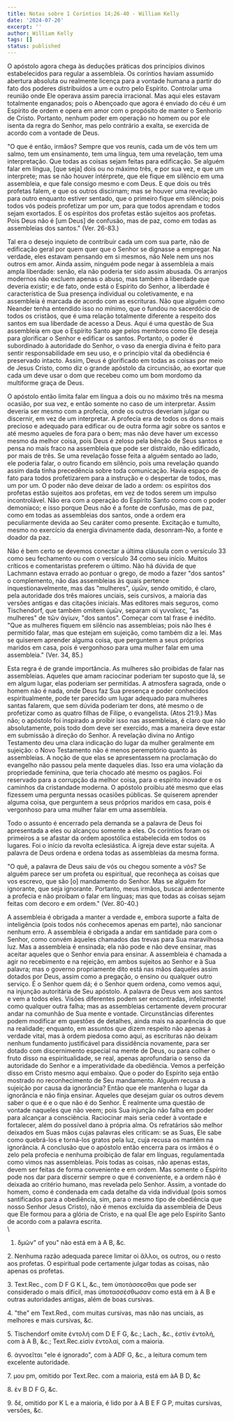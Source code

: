 ```yaml
---
title: Notas sobre 1 Coríntios 14;26-40 - William Kelly
date: '2024-07-20'
excerpt: ''
author: William Kelly
tags: []
status: published
---
```

O apóstolo agora chega às deduções práticas dos princípios divinos
estabelecidos para regular a assembleia. Os coríntios haviam assumido
abertura absoluta ou realmente licença para a vontade humana a partir do
fato dos poderes distribuídos a um e outro pelo Espírito. Controlar uma
reunião onde Ele operava assim parecia irracional. Mas aqui eles estavam
totalmente enganados; pois o Abençoado que agora é enviado do céu é um
Espírito de ordem e opera em amor com o propósito de manter o Senhorio
de Cristo. Portanto, nenhum poder em operação no homem ou por ele isenta
da regra do Senhor, mas pelo contrário a exalta, se exercida de acordo
com a vontade de Deus.

\"O que é então, irmãos? Sempre que vos reunis, cada um de vós tem um
salmo, tem um ensinamento, tem uma língua, tem uma revelação, tem uma
interpretação. Que todas as coisas sejam feitas para edificação. Se
alguém falar em língua, \[que seja\] dois ou no máximo três, e por sua
vez, e que um interprete; mas se não houver intérprete, que ele fique em
silêncio em uma assembleia, e que fale consigo mesmo e com Deus. E que
dois ou três profetas falem, e que os outros discirnam; mas se houver
uma revelação para outro enquanto estiver sentado, que o primeiro fique
em silêncio; pois todos vós podeis profetizar um por um, para que todos
aprendam e todos sejam exortados. E os espíritos dos profetas estão
sujeitos aos profetas. Pois Deus não é \[um Deus\] de confusão, mas de
paz, como em todas as assembleias dos santos.\" (Ver. 26-83.)

Tal era o desejo inquieto de contribuir cada um com sua parte, não de
edificação geral por quem quer que o Senhor se dignasse a empregar. Na
verdade, eles estavam pensando em si mesmos, não Nele nem uns nos outros
em amor. Ainda assim, ninguém pode negar à assembleia a mais ampla
liberdade: senão, ela não poderia ter sido assim abusada. Os arranjos
modernos não excluem apenas o abuso, mas também a liberdade que deveria
existir; e de fato, onde está o Espírito do Senhor, a liberdade é
característica de Sua presença individual ou coletivamente, e na
assembleia é marcada de acordo com as escrituras. Não que alguém como
Neander tenha entendido isso no mínimo, que o fundou no sacerdócio de
todos os cristãos, que é uma relação totalmente diferente a respeito dos
santos em sua liberdade de acesso a Deus. Aqui é uma questão de Sua
assembleia em que o Espírito Santo age pelos membros como Ele deseja
para glorificar o Senhor e edificar os santos. Portanto, o poder é
subordinado à autoridade do Senhor, o vaso da energia divina é feito
para sentir responsabilidade em seu uso, e o princípio vital da
obediência é preservado intacto. Assim, Deus é glorificado em todas as
coisas por meio de Jesus Cristo, como diz o grande apóstolo da
circuncisão, ao exortar que cada um deve usar o dom que recebeu como um
bom mordomo da multiforme graça de Deus.

O apóstolo então limita falar em língua a dois ou no máximo três na
mesma ocasião, por sua vez, e então somente no caso de um interpretar.
Assim deveria ser mesmo com a profecia, onde os outros deveriam julgar
ou discernir, em vez de um interpretar. A profecia era de todos os dons
o mais precioso e adequado para edificar ou de outra forma agir sobre os
santos e até mesmo aqueles de fora para o bem; mas não deve haver um
excesso mesmo da melhor coisa, pois Deus é zeloso pela bênção de Seus
santos e pensa no mais fraco na assembleia que pode ser distraído, não
edificado, por mais de três. Se uma revelação fosse feita a alguém
sentado ao lado, ele poderia falar, o outro ficando em silêncio, pois
uma revelação quando assim dada tinha precedência sobre toda
comunicação. Havia espaço de fato para todos profetizarem para a
instrução e o despertar de todos, mas um por um. O poder não deve deixar
de lado a ordem: os espíritos dos profetas estão sujeitos aos profetas,
em vez de todos serem um impulso incontrolável. Não era com a operação
do Espírito Santo como com o poder demoníaco; e isso porque Deus não é a
fonte de confusão, mas de paz, como em todas as assembleias dos santos,
onde a ordem era peculiarmente devida ao Seu caráter como presente.
Excitação e tumulto, mesmo no exercício da energia divinamente dada,
desonram-No, a fonte e doador da paz.

Não é bem certo se devemos conectar a última cláusula com o versículo 33
como seu fechamento ou com o versículo 34 como seu início. Muitos
críticos e comentaristas preferem o último. Não há dúvida de que
Lachmann estava errado ao pontuar o grego, de modo a fazer \"dos
santos\" o complemento, não das assembleias às quais pertence
inquestionavelmente, mas das \"mulheres\", ύμῶν, sendo omitido, é claro,
pela autoridade dos três maiores unciais, seis cursivos, a maioria das
versões antigas e das citações iniciais. Mas editores mais seguros, como
Tischendorf, que também omitem ὐμῶν, separam αί γυναῖκες, \"as
mulheres\" de τῶν ἁγίων, \"dos santos\". Começar com tal frase é
inédito. \"Que as mulheres fiquem em silêncio nas assembleias; pois não
lhes é permitido falar, mas que estejam em sujeição, como também diz a
lei. Mas se quiserem aprender alguma coisa, que perguntem a seus
próprios maridos em casa, pois é vergonhoso para uma mulher falar em uma
assembleia.\" (Ver. 34, 85.)

Esta regra é de grande importância. As mulheres são proibidas de falar
nas assembleias. Aqueles que amam raciocinar poderiam ter suposto que
lá, se em algum lugar, elas poderiam ser permitidas. A atmosfera
sagrada, onde o homem não é nada, onde Deus faz Sua presença e poder
conhecidos espiritualmente, pode ter parecido um lugar adequado para
mulheres santas falarem, que sem dúvida poderiam ter dons, até mesmo o
de profetizar como as quatro filhas de Filipe, o evangelista. (Atos
21:9.) Mas não; o apóstolo foi inspirado a proibir isso nas assembleias,
é claro que não absolutamente, pois todo dom deve ser exercido, mas a
maneira deve estar em submissão à direção do Senhor. A revelação divina
no Antigo Testamento deu uma clara indicação do lugar da mulher
geralmente em sujeição: o Novo Testamento não é menos peremptório quanto
às assembleias. A noção de que elas se apresentassem na proclamação do
evangelho não passou pela mente daqueles dias. Isso era uma violação da
propriedade feminina, que teria chocado até mesmo os pagãos. Foi
reservado para a corrupção da melhor coisa, para o espírito inovador e
os caminhos da cristandade moderna. O apóstolo proibiu até mesmo que
elas fizessem uma pergunta nessas ocasiões públicas. Se quiserem
aprender alguma coisa, que perguntem a seus próprios maridos em casa,
pois é vergonhoso para uma mulher falar em uma assembleia.

Todo o assunto é encerrado pela demanda se a palavra de Deus foi
apresentada a eles ou alcançou somente a eles. Os coríntios foram os
primeiros a se afastar da ordem apostólica estabelecida em todos os
lugares. Foi o início da revolta eclesiástica. A igreja deve estar
sujeita. A palavra de Deus ordena e ordena todas as assembleias da mesma
forma.

\"O quê, a palavra de Deus saiu de vós ou chegou somente a vós? Se
alguém parece ser um profeta ou espiritual, que reconheça as coisas que
vos escrevo, que são \[o\] mandamento do Senhor. Mas se alguém for
ignorante, que seja ignorante. Portanto, meus irmãos, buscai
ardentemente a profecia e não proíbam o falar em línguas; mas que todas
as coisas sejam feitas com decoro e em ordem.\" (Ver. 80-40.)

A assembleia é obrigada a manter a verdade e, embora suporte a falta de
inteligência (pois todos nós conhecemos apenas em parte), não sancionar
nenhum erro. A assembleia é obrigada a andar em santidade para com o
Senhor, como convém àqueles chamados das trevas para Sua maravilhosa
luz. Mas a assembleia é ensinada; ela não pode e não deve ensinar, mas
aceitar aqueles que o Senhor envia para ensinar. A assembleia é chamada
a agir no recebimento e na rejeição, em ambos sujeitos ao Senhor e à Sua
palavra; mas o governo propriamente dito está nas mãos daqueles assim
dotados por Deus, assim como a pregação, o ensino ou qualquer outro
serviço. É o Senhor quem dá; é o Senhor quem ordena, como vemos aqui, na
injunção autoritária de Seu apóstolo. A palavra de Deus vem aos santos e
vem a todos eles. Visões diferentes podem ser encontradas, infelizmente!
como qualquer outra falha; mas as assembleias certamente devem procurar
andar na comunhão de Sua mente e vontade. Circunstâncias diferentes
podem modificar em questões de detalhes, ainda mais na aparência do que
na realidade; enquanto, em assuntos que dizem respeito não apenas à
verdade vital, mas à ordem piedosa como aqui, as escrituras não deixam
nenhum fundamento justificável para dissidência novamente, para ser
dotado com discernimento especial na mente de Deus, ou para colher o
fruto disso na espiritualidade, se real, apenas aprofundaria o senso da
autoridade do Senhor e a imperatividade da obediência. Vemos a perfeição
disso em Cristo mesmo aqui embaixo. Que o poder do Espírito seja então
mostrado no reconhecimento de Seu mandamento. Alguém recusa a sujeição
por causa da ignorância? Então que ele mantenha o lugar da ignorância e
não finja ensinar. Aqueles que desejam guiar os outros devem saber o que
é e o que não é do Senhor. É realmente uma questão de vontade naqueles
que não veem; pois Sua injunção não falha em poder para alcançar a
consciência. Raciocinar mais seria ceder à vontade e fortalecer, além do
possível dano à própria alma. Os refratários são melhor deixados em Suas
mãos cujas palavras eles criticam: se as Suas, Ele sabe como quebrá-los
e torná-los gratos pela luz, cuja recusa os mantém na ignorância. A
conclusão que o apóstolo então encerra para os irmãos é o zelo pela
profecia e nenhuma proibição de falar em línguas, regulamentada como
vimos nas assembleias. Pois todas as coisas, não apenas estas, devem ser
feitas de forma conveniente e em ordem. Mas somente o Espírito pode nos
dar para discernir sempre o que é conveniente, e a ordem não é deixada
ao critério humano, mas revelada pelo Senhor. Assim, a vontade do homem,
como é condenada em cada detalhe da vida individual (pois somos
santificados para a obediência, sim, para o mesmo tipo de obediência que
nosso Senhor Jesus Cristo), não é menos excluída da assembleia de Deus
que Ele formou para a glória de Cristo, e na qual Ele age pelo Espírito
Santo de acordo com a palavra escrita.\
\
1. δμῶν" of you" não está em à A B, &c.

2\. Nenhuma razão adequada parece limitar οἱ ἄλλοι, os outros, ou o
resto aos profetas. O espiritual pode certamente julgar todas as coisas,
não apenas os profetas.

3\. Text.Rec., com D F G K L, &c., tem ὑποτάσσεσθαι que pode ser
considerado o mais difícil, mas ὑποτασσέσθωσαν como está em à A B e
outras autoridades antigas, além de boas cursivas.

4\. \"the\" em Text.Red., com muitas cursivas, mas não nas unciais, as
melhores e mais cursivas, &c.

5\. Tischendorf omite ἐντολή com D E F G, &c.; Lach., &c., ἐστὶν ἐντολή,
com à A B, &c.; Text.Rec.εἰσὶν ἐντολαί, com a maioria.

6\. ὰγνοεῖται "ele é ignorado", com à ADF G, &c., a leitura comum tem
excelente autoridade.

7\. μου pm, omitido por Text.Rec. com a maioria, está em àA B D, &c

8\. ἐν B D F G, &c.

9\. δέ, omitido por K L e a maioria, é lido por à A B E F G P, muitas
cursivas, versões, &c.
